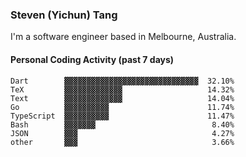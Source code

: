 ### Steven (Yichun) Tang

I'm a software engineer based in Melbourne, Australia.

#### Personal Coding Activity (past 7 days)
```
Dart        ▓▓▓▓▓▓▓▓▓▓▓▓▓▓▓▓▓▓▓▓▓▓▓▓▓▓▓▓▓▓  32.10%
TeX         ▓▓▓▓▓▓▓▓▓▓▓▓▓                   14.32%
Text        ▓▓▓▓▓▓▓▓▓▓▓▓▓                   14.04%
Go          ▓▓▓▓▓▓▓▓▓▓                      11.74%
TypeScript  ▓▓▓▓▓▓▓▓▓▓                      11.47%
Bash        ▓▓▓▓▓▓▓                          8.40%
JSON        ▓▓▓                              4.27%
other       ▓▓▓                              3.66%
```

